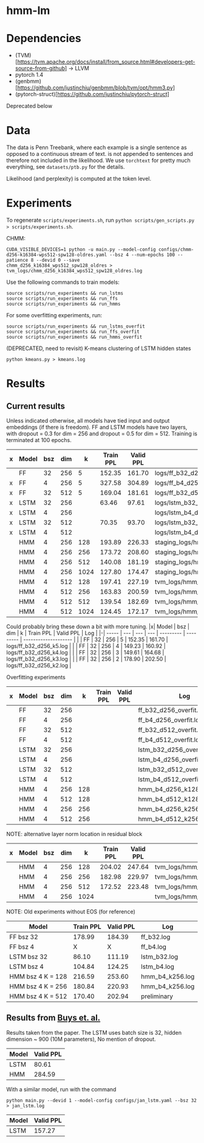 # hmm-lm

# Dependencies
* (TVM)[https://tvm.apache.org/docs/install/from_source.html#developers-get-source-from-github] -> LLVM
* pytorch 1.4
* (genbmm)[https://github.com/justinchiu/genbmm/blob/tvm/opt/hmm3.py]
* (pytorch-struct)[https://github.com/justinchiu/pytorch-struct]

Deprecated below

# Data
The data is Penn Treebank, where each example is a single sentence
as opposed to a continuous stream of text.
<eos> is not appended to sentences and therefore not included in the likelihood.
We use `torchtext` for pretty much everything, see `datasets/ptb.py` for the details.

Likelihood (and perplexity) is computed at the token level.

# Experiments
To regenerate `scripts/experiments.sh`, run `python scripts/gen_scripts.py > scripts/experiments.sh`.

CHMM:
```
CUDA_VISIBLE_DEVICES=1 python -u main.py --model-config configs/chmm-d256-k16384-wps512-spw128-oldres.yaml --bsz 4 --num-epochs 100 --patience 8 --devid 0 --save
chmm_d256_k16384_wps512_spw128_oldres > tvm_logs/chmm_d256_k16384_wps512_spw128_oldres.log
```

Use the following commands to train models:
```
source scripts/run_experiments && run_lstms
source scripts/run_experiments && run_ffs
source scripts/run_experiments && run_hmms
```

For some overfitting experiments, run:
```
source scripts/run_experiments && run_lstms_overfit
source scripts/run_experiments && run_ffs_overfit
source scripts/run_experiments && run_hmms_overfit
```

(DEPRECATED, need to revisit) K-means clustering of LSTM hidden states
```
python kmeans.py > kmeans.log
```

# Results

## Current results

Unless indicated otherwise,
all models have tied input and output embeddings (if there is freedom).
FF and LSTM models have two layers, with dropout = 0.3 for dim = 256 
and dropout = 0.5 for dim = 512.
Training is terminated at 100 epochs.

|x| Model | bsz | dim | k    | Train PPL | Valid PPL | Log                      |
|-| ----- | --- | --- | ---- | --------- | --------- | ------------------------ |
| | FF    | 32  | 256 | 5    | 152.35    | 161.70    | logs/ff_b32_d256_k5.log  |
|x| FF    | 4   | 256 | 5    | 327.58    | 304.89    | logs/ff_b4_d256_k5.log   |
|x| FF    | 32  | 512 | 5    | 169.04    | 181.61    | logs/ff_b32_d512_k5.log  |
|x| LSTM  | 32  | 256 |      | 63.46     | 97.61     | logs/lstm_b32_d256.log   |
|x| LSTM  | 4   | 256 |      |           |           | logs/lstm_b4_d256.log    |
|x| LSTM  | 32  | 512 |      | 70.35     | 93.70     | logs/lstm_b32_d512.log   |
|x| LSTM  | 4   | 512 |      |           |           | logs/lstm_b4_d512.log    |
| | HMM   | 4   | 256 | 128  | 193.89    | 226.33    | staging_logs/hmm_b4_d256_k128_oldres.log  |
| | HMM   | 4   | 256 | 256  | 173.72    | 208.60    | staging_logs/hmm_b4_d256_k256_oldres.log  |
| | HMM   | 4   | 256 | 512  | 140.08    | 181.19    | staging_logs/hmm_b4_256_k512_oldres.log   |
| | HMM   | 4   | 256 | 1024 | 127.80    | 174.47    | staging_logs/hmm_b4_d256_k1024_oldres.log |
| | HMM   | 4   | 512 | 128  | 197.41    | 227.19    | tvm_logs/hmm_b4_d512_k128_oldres.log  |
| | HMM   | 4   | 512 | 256  | 163.83    | 200.59    | tvm_logs/hmm_b4_d512_k256_oldres.log  |
| | HMM   | 4   | 512 | 512  | 139.54    | 182.69    | tvm_logs/hmm_b4_512_k512_oldres.log   |
| | HMM   | 4   | 512 | 1024 | 124.45    | 172.17    | tvm_logs/hmm_b4_d512_k1024_oldres.log |

Could probably bring these down a bit with more tuning.
|x| Model | bsz | dim | k   | Train PPL | Valid PPL | Log                  |
|-| ----- | --- | --- | --- | --------- | --------- | -------------------- |
| | FF    | 32  | 256 | 5   | 152.35    | 161.70    | logs/ff_b32_d256_k5.log   |
| | FF    | 32  | 256 | 4   | 149.23    | 160.92    | logs/ff_b32_d256_k4.log   |
| | FF    | 32  | 256 | 3   | 149.61    | 164.68    | logs/ff_b32_d256_k3.log   |
| | FF    | 32  | 256 | 2   | 178.90    | 202.50    | logs/ff_b32_d256_k2.log   |


Overfitting experiments

|x| Model | bsz | dim | k   | Train PPL | Valid PPL | Log                          |
|-| ----- | --- | --- | --- | --------- | --------- | ---------------------------- |
| | FF    | 32  | 256 |     |           |           | ff_b32_d256_overfit.log      |
| | FF    | 4   | 256 |     |           |           | ff_b4_d256_overfit.log       |
| | FF    | 32  | 512 |     |           |           | ff_b32_d512_overfit.log      |
| | FF    | 4   | 512 |     |           |           | ff_b4_d512_overfit.log       |
| | LSTM  | 32  | 256 |     |           |           | lstm_b32_d256_overfit.log    |
| | LSTM  | 4   | 256 |     |           |           | lstm_b4_d256_overfit.log     |
| | LSTM  | 32  | 512 |     |           |           | lstm_b32_d512_overfit.log    |
| | LSTM  | 4   | 512 |     |           |           | lstm_b4_d512_overfit.log     |
| | HMM   | 4   | 256 | 128 |           |           | hmm_b4_d256_k128_overfit.log |
| | HMM   | 4   | 512 | 128 |           |           | hmm_b4_d512_k128_overfit.log |
| | HMM   | 4   | 256 | 256 |           |           | hmm_b4_d256_k256_overfit.log |
| | HMM   | 4   | 512 | 256 |           |           | hmm_b4_d512_k256_overfit.log |

NOTE: alternative layer norm location in residual block

|x| Model | bsz | dim | k   | Train PPL | Valid PPL | Log                  |
|-| ----- | --- | --- | --- | --------- | --------- | -------------------- |
| | HMM   | 4   | 256 | 128 | 204.02    | 247.64    | tvm_logs/hmm_b4_d256_k128_tvm.log |
| | HMM   | 4   | 256 | 256 | 182.98    | 229.97    | tvm_logs/hmm_b4_d256_k256_tvm.log |
| | HMM   | 4   | 256 | 512 | 172.52    | 223.48    | tvm_logs/hmm_b4_d256_k512_tvm.log |
| | HMM   | 4   | 256 | 1024 |     |     | tvm_logs/hmm_b4_d256_k1024_tvm.log |

NOTE: Old experiments without EOS (for reference)

| Model               | Train PPL | Valid PPL | Log             |
| ------------------- | --------- | --------- | --------------- |
| FF   bsz 32         | 178.99    | 184.39    | ff_b32.log      |
| FF   bsz 4          | X         | X         | ff_b4.log       |
| LSTM bsz 32         | 86.10     | 111.19    | lstm_b32.log    |
| LSTM bsz 4          | 104.84    | 124.25    | lstm_b4.log     |
| HMM  bsz 4  K = 128 | 216.59    | 253.60    | hmm_b4_k256.log |
| HMM  bsz 4  K = 256 | 180.84    | 220.93    | hmm_b4_k256.log |
| HMM  bsz 4  K = 512 | 170.40    | 202.94    | preliminary     |

## Results from [Buys et. al.](https://openreview.net/forum?id=rJxEso0osm)

Results taken from the paper.
The LSTM uses batch size is 32, hidden dimension ~ 900 (10M parameters), 
No mention of dropout.


| Model | Valid PPL |
| ----- | --------- |
| LSTM  | 80.61     |
| HMM   | 284.59    |

With a similar model, run with the command
```
python main.py --devid 1 --model-config configs/jan_lstm.yaml --bsz 32 > jan_lstm.log
```
| Model | Valid PPL |
| ----- | --------- |
| LSTM  | 157.27    |

